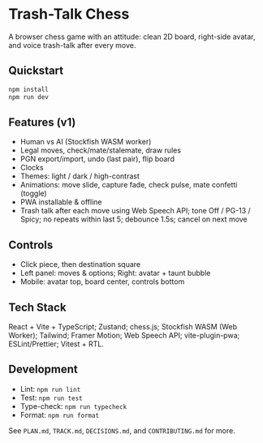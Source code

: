 # Trash-Talk Chess

A browser chess game with an attitude: clean 2D board, right-side avatar, and voice trash-talk after every move.

## Quickstart

```bash
npm install
npm run dev
```

## Features (v1)
- Human vs AI (Stockfish WASM worker)
- Legal moves, check/mate/stalemate, draw rules
- PGN export/import, undo (last pair), flip board
- Clocks
- Themes: light / dark / high-contrast
- Animations: move slide, capture fade, check pulse, mate confetti (toggle)
- PWA installable & offline
- Trash talk after each move using Web Speech API; tone Off / PG-13 / Spicy; no repeats within last 5; debounce 1.5s; cancel on next move

## Controls
- Click piece, then destination square
- Left panel: moves & options; Right: avatar + taunt bubble
- Mobile: avatar top, board center, controls bottom

## Tech Stack
React + Vite + TypeScript; Zustand; chess.js; Stockfish WASM (Web Worker); Tailwind; Framer Motion; Web Speech API; vite-plugin-pwa; ESLint/Prettier; Vitest + RTL.

## Development
- Lint: `npm run lint`
- Test: `npm run test`
- Type-check: `npm run typecheck`
- Format: `npm run format`

See `PLAN.md`, `TRACK.md`, `DECISIONS.md`, and `CONTRIBUTING.md` for more.
